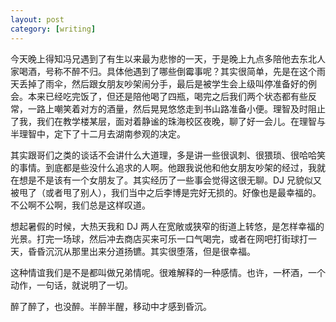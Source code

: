 ```yaml
---
layout: post
category: [writing]
---
```


今天晚上得知冯兄遇到了有生以来最为悲惨的一天，于是晚上九点多陪他去东北人家喝酒，号称不醉不归。具体他遇到了哪些倒霉事呢？其实很简单，先是在这个雨天丢掉了雨伞，然后跟女朋友吵架闹分手，最后是被学生会上级叫停准备好的例会。本来已经吃完饭了，但还是陪他喝了四瓶，喝完之后我们两个状态都有些反常，一路上嘲笑着对方的酒量，然后晃晃悠悠走到书山路准备小便。理智及时阻止了我，我们在教学楼某层，面对着静谧的珠海校区夜晚，聊了好一会儿。在理智与半理智中，定下了十二月去湖南参观的决定。

其实跟哥们之类的谈话不会讲什么大道理，多是讲一些很讽刺、很猥琐、很哈哈笑的事情。到底都是些没什么追求的人啊。他跟我说他和他女朋友吵架的经过，我就在想是不是该有一个女朋友了。其实经历了一些事会觉得这很无聊。DJ 兄貌似又被甩了（或者甩了别人），我们当中之后李博是完好无损的。好像也是最幸福的。不公啊不公啊，我们总是这样叹道。

想起暑假的时候，大热天我和 DJ 两人在宽敞或狭窄的街道上转悠，是怎样幸福的光景。打完一场球，然后冲去商店买来可乐一口气喝完，或者在网吧打街球打一天，昏昏沉沉从那里出来分道扬镳。其实很堕落，但是很幸福。

这种情谊我们是不是都叫做兄弟情呢。很难解释的一种感情。也许，一杯酒，一个动作，一句话，就说明了一切。

醉了醉了，也没醉。半醉半醒，移动中才感到昏沉。
